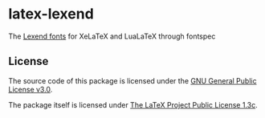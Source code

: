 # latex-lexend

The [Lexend fonts](https://www.lexend.com/) for XeLaTeX and LuaLaTeX through fontspec

## License

The source code of this package is licensed under the [GNU General Public License v3.0](https://www.gnu.org/licenses/gpl-3.0.html).

The package itself is licensed under [The LaTeX Project Public License 1.3c](https://ctan.org/license/lppl1.3c).
